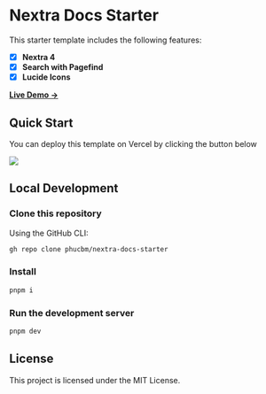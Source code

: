 # Nextra Docs Starter 

This starter template includes the following features:

- [x] **Nextra 4**
- [x] **Search with Pagefind**
- [x] **Lucide Icons**

[**Live Demo →**](https://nextra-4-docs-starter.vercel.app)

## Quick Start

You can deploy this template on Vercel by clicking the button below

[![](https://vercel.com/button)](https://vercel.com/new/clone?s=https://vercel.com/new/clone?https%3A%2F%2Fgithub.com%2Fphucbm%2Fnextra-docs-starter&showOptionalTeamCreation=false)

## Local Development

### Clone this repository

Using the GitHub CLI:
```bash
gh repo clone phucbm/nextra-docs-starter
```

### Install
```bash
pnpm i
```

### Run the development server
```bash
pnpm dev
```

## License

This project is licensed under the MIT License.
